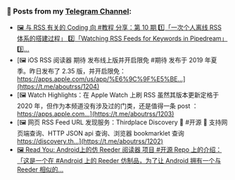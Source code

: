 ### 📰 Posts from my [Telegram Channel](https://t.me/s/aboutrss):
<!-- BLOG-POST-LIST:START -->
- [🖼 与 RSS 有关的 Coding 向 #教程 分享：第 10 期 1️⃣「一次个人离线 RSS 体系的搭建过程」 2️⃣「Watching RSS Feeds for Keywords in Pipedream」 3️⃣...](https://t.me/aboutrss/1205)
- [🖼 iOS RSS 阅读器 期待 发布线上版并开启限免 #期待 发布于 2019 年夏季。昨日发布了 2.35 版，并开启限免： https://apps.apple.com/us/app/%E6%9C%9F%E5%BE...](https://t.me/aboutrss/1204)
- [🖼 Watch Highlights：在 Apple Watch 上刷 RSS 虽然其版本更新定格于 2020 年，但作为本频道没有涉及过的门类，还是值得一条 post ： https://apps.apple.com...](https://t.me/aboutrss/1203)
- [🖼 网页 RSS Feed URL 发现服务：Thirdplace Discovery 🔸 #开源 🔸 支持网页端查询、HTTP JSON api 查询、浏览器 bookmarklet 查询 https://discovery.th...](https://t.me/aboutrss/1202)
- [🖼 Read You: Android上的仿 Reeder 阅读器 项目 #开源 Repo 上的介绍：「这是一个在 #Android 上的 Reeder 仿制品，为了让 Android 拥有一个与 Reeder 相似的...](https://t.me/aboutrss/1201)
<!-- BLOG-POST-LIST:END -->

<!--
**AboutRSS/AboutRSS** is a ✨ _special_ ✨ repository because its `README.md` (this file) appears on your GitHub profile.

Here are some ideas to get you started:

- 🔭 I’m currently working on ...
- 🌱 I’m currently learning ...
- 👯 I’m looking to collaborate on ...
- 🤔 I’m looking for help with ...
- 💬 Ask me about ...
- 📫 How to reach me: ...
- 😄 Pronouns: ...
- ⚡ Fun fact: ...
-->
